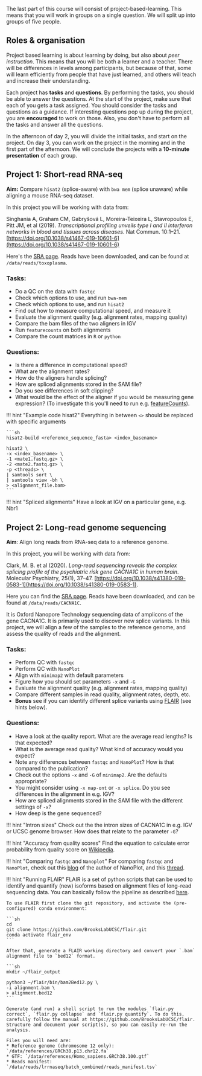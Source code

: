 
The last part of this course will consist of project-based-learning. This means that you will work in groups on a single question. We will split up into groups of five people.

## Roles & organisation

Project based learning is about learning by doing, but also about *peer instruction*. This means that you will be both a learner and a teacher. There will be differences in levels among participants, but because of that, some will learn efficiently from people that have just learned, and others will teach and increase their understanding.

Each project has **tasks** and **questions**. By performing the tasks, you should be able to answer the questions. At the start of the project, make sure that each of you gets a task assigned. You should consider the tasks and questions as a guidance. If interesting questions pop up during the project, you are **encouraged** to work on those. Also, you don't have to perform all the tasks and answer all the questions.

In the afternoon of day 2, you will divide the initial tasks, and start on the project. On day 3, you can work on the project in the morning and in the first part of the afternoon. We will conclude the projects with a **10-minute presentation** of each group.

## Project 1: Short-read RNA-seq

**Aim:** Compare `hisat2` (splice-aware) with `bwa mem` (splice unaware) while aligning a mouse RNA-seq dataset.

In this project you will be working with data from:

Singhania A, Graham CM, Gabryšová L, Moreira-Teixeira L, Stavropoulos E, Pitt JM, et al (2019). *Transcriptional profiling unveils type I and II interferon networks in blood and tissues across diseases*. Nat Commun. 10:1–21. [https://doi.org/10.1038/s41467-019-10601-6](https://doi.org/10.1038/s41467-019-10601-6)

Here's the [SRA page](https://www.ncbi.nlm.nih.gov/sra/?term=SRR7821918). Reads have been downloaded, and can be found at `/data/reads/toxoplasma`.

### Tasks:

* Do a QC on the data with `fastqc`
* Check which options to use, and run `bwa-mem`
* Check which options to use, and run `hisat2`
* Find out how to measure computational speed, and measure it
* Evaluate the alignment quality (e.g. alignment rates, mapping quality)
* Compare the bam files of the two aligners in IGV
* Run `featurecounts` on both alignments
* Compare the count matrices in `R` or `python`

### Questions:

* Is there a difference in computational speed?
* What are the alignment rates?
* How do the aligners handle splicing?
* How are spliced alignments stored in the SAM file?
* Do you see differences in soft clipping?
* What would be the effect of the aligner if you would be measuring gene expression? (To investigate this you'll need to run e.g. [featureCounts](http://bioinf.wehi.edu.au/featureCounts/)).

!!! hint "Example code hisat2"
    Everything in between `<>` should be replaced with specific arguments

    ```sh
    hisat2-build <reference_sequence_fasta> <index_basename>

    hisat2 \
    -x <index_basename> \
    -1 <mate1.fastq.gz> \
    -2 <mate2.fastq.gz> \
    -p <threads> \
    | samtools sort \
    | samtools view -bh \
    > <alignment_file.bam>
    ```

!!! hint "Spliced alignments"
    Have a look at IGV on a particular gene, e.g. Nbr1

## Project 2: Long-read genome sequencing

**Aim**: Align long reads from RNA-seq data to a reference genome.

In this project, you will be working with data from:

Clark, M. B. et al (2020). *Long-read sequencing reveals the complex splicing profile of the psychiatric risk gene CACNA1C in human brain*. Molecular Psychiatry, 25(1), 37–47. [https://doi.org/10.1038/s41380-019-0583-1](https://doi.org/10.1038/s41380-019-0583-1).

Here you can find the [SRA page](https://www.ncbi.nlm.nih.gov/sra/?term=SRR5286960). Reads have been downloaded, and can be found at `/data/reads/CACNA1C`.

It is Oxford Nanopore Technology sequencing data of amplicons of the gene CACNA1C. It is primarily used to discover new splice variants. In this project, we will align a few of the samples to the reference genome, and assess the quality of reads and the alignment.

### Tasks:

* Perform QC with `fastqc`
* Perform QC with `NanoPlot`
* Align with `minimap2` with default parameters
* Figure how you should set parameters `-x` and `-G`
* Evaluate the alignment quality (e.g. alignment rates, mapping quality)
* Compare different samples in read quality, alignment rates, depth, etc.
* **Bonus** see if you can identify different splice variants using [FLAIR](https://github.com/BrooksLabUCSC/flair) (see hints below).

### Questions:

* Have a look at the quality report. What are the average read lengths? Is that expected?
* What is the average read quality? What kind of accuracy would you expect?
* Note any differences between `fastqc` and `NanoPlot`? How is that compared to the publication?
* Check out the options `-x` and `-G` of `minimap2`. Are the defaults appropriate?
* You might consider using `-x map-ont` or `-x splice`. Do you see differences in the alignment in e.g. IGV?
* How are spliced alignments stored in the SAM file with the different settings of `-x`?
* How deep is the gene sequenced?

!!! hint "Intron sizes"
    Check out the the intron sizes of CACNA1C in e.g. IGV or UCSC genome browser. How does that relate to the parameter `-G`?

!!! hint "Accuracy from quality scores"
    Find the equation to calculate error probability from quality score on [Wikipedia](https://en.wikipedia.org/wiki/Phred_quality_score).

!!! hint "Comparing `fastqc` and `Nanoplot`"
    For comparing `fastqc` and `NanoPlot`, check out this [blog](https://gigabaseorgigabyte.wordpress.com/2017/06/26/averaging-basecall-quality-scores-the-right-way/) of the author of NanoPlot, and this [thread](https://github.com/wdecoster/NanoPlot/issues/191).

!!! hint "Running FLAIR"
    FLAIR is a set of python scripts that can be used to identify and quantify (new) isoforms based on alignment files of long-read sequencing data. You can basically follow the pipeline as described [here](https://github.com/BrooksLabUCSC/flair).

    To use FLAIR first clone the git repository, and activate the (pre-configured) conda environment:

    ```sh
    cd
    git clone https://github.com/BrooksLabUCSC/flair.git
    conda activate flair_env
    ```

    After that, generate a FLAIR working directory and convert your `.bam` alignment file to `bed12` format.

    ```sh
    mkdir ~/flair_output

    python3 ~/flair/bin/bam2Bed12.py \
    -i alignment.bam \
    > alignment.bed12
    ```

    Generate (and run) a shell script to run the modules `flair.py correct`, `flair.py collapse` and `flair.py quantify`. To do this, carefully follow the manual at https://github.com/BrooksLabUCSC/flair. Structure and document your script(s), so you can easily re-run the analysis.

    Files you will need are:
    * Reference genome (chromosome 12 only): `/data/references/GRCh38.p13.chr12.fa`
    * GTF: `/data/references/Homo_sapiens.GRCh38.100.gtf`
    * Reads manifest: `/data/reads/lrrnaseq/batch_combined/reads_manifest.tsv`
